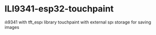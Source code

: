 # ILI9341-esp32-touchpaint
 ılı9341 with tft_espı library touchpaint with external spı storage for saving images
